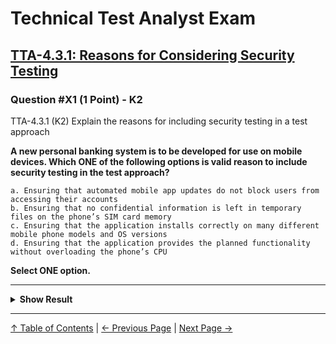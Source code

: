 # Technical Test Analyst Exam

## [TTA-4.3.1: Reasons for Considering Security Testing](../4-quality-characteristics-for-technical-testing/4.3-security-testing.md#431-reasons-for-considering-security-testing)

### Question #X1 (1 Point) - K2

TTA-4.3.1 (K2) Explain the reasons for including security testing in a test approach

**A new personal banking system is to be developed for use on mobile devices. Which ONE of the following options is valid reason to include security testing in the test approach?**

    a. Ensuring that automated mobile app updates do not block users from accessing their accounts
    b. Ensuring that no confidential information is left in temporary files on the phone’s SIM card memory
    c. Ensuring that the application installs correctly on many different mobile phone models and OS versions
    d. Ensuring that the application provides the planned functionality without overloading the phone’s CPU

**Select ONE option.**

---

<details>
<summary><strong>Show Result</strong></summary>

#### Correct Answers: b

    a. Is not correct. This is more likely to be an installability concern, not a security concern. If users cannot access their account, the security risk is reduced
    b. Is correct. This is an example of a reason for considering security testing given in the syllabus: “Software which exhibits unintended sideeffects when performing its intended function“
    c. Is not correct. This is an installability concern, not a security concern
    d. Is not correct. This is a performance concern, a not security concern

</details>

---

[↑ Table of Contents](../../README.md#table-of-contents) | [← Previous Page](../sample-exam–questions/question-45.md) | [Next Page →](question-2.md)
